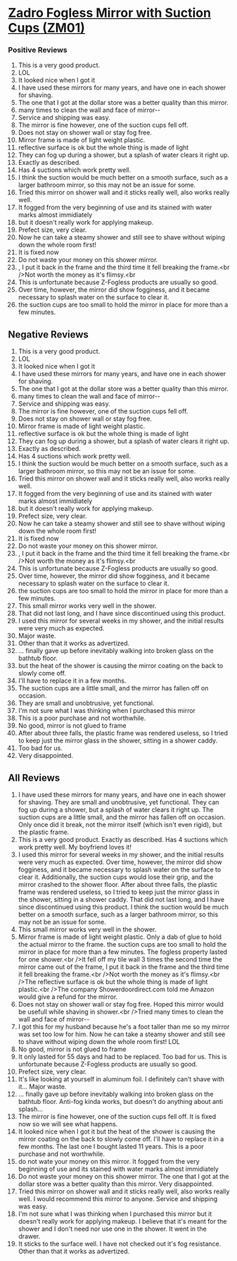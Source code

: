# [Zadro Fogless Mirror with Suction Cups (ZM01)](https://products.checkmycream.com/products/Zadro-Fogless-Mirror-with-Suction-Cups-(ZM01).html)

### Positive Reviews

<ol>
      <li>This is a very good product.</li>
      <li>LOL</li>
      <li>It looked nice when I got it</li>
      <li>I have used these mirrors for many years, and have one in each shower for shaving.</li>
      <li>The one that I got at the dollar store was a better quality than this mirror.</li>
      <li>many times to clean the wall and face of mirror--</li>
      <li>Service and shipping was easy.</li>
      <li>The mirror is fine however, one of the suction cups fell off.  </li>
      <li>Does not stay on shower wall or stay fog free.</li>
      <li>Mirror frame is made of light weight plastic.</li>
      <li>reflective surface is ok but the whole thing is made of light</li>
      <li>They can fog up during a shower, but a splash of water clears it right up.</li>
      <li>Exactly as described.</li>
      <li>Has 4 suctions which work pretty well.</li>
      <li>I think the suction would be much better on a smooth surface, such as a larger bathroom mirror, so this may not be an issue for some.</li>
      <li>Tried this mirror on shower wall and it sticks really well, also works really well.</li>
      <li>It fogged from the very beginning of use and its stained with water marks almost immidiately</li>
      <li>but it doesn&#x27;t really work for applying makeup.  </li>
      <li>Prefect size, very clear.</li>
      <li>Now he can take a steamy shower and still see to shave without wiping down the whole room first!</li>
      <li>It is fixed now</li>
      <li>Do not waste your money on this shower mirror.</li>
      <li>, I put it back in the frame and the third time it fell breaking the frame.&lt;br /&gt;Not worth the money as it&#x27;s flimsy.&lt;br</li>
      <li>This is unfortunate because Z-Fogless products are usually so good.</li>
      <li>Over time, however, the mirror did show fogginess, and it became necessary to splash water on the surface to clear it.</li>
      <li>the suction cups are too small to hold the mirror in place for more than a few minutes.</li>
</ol>


<h2>Negative Reviews</h2>
<ol>
<li> This is a very good product.</li>
<li> LOL</li>
<li> It looked nice when I got it</li>
<li> I have used these mirrors for many years, and have one in each shower for shaving.</li>
<li> The one that I got at the dollar store was a better quality than this mirror.</li>
<li> many times to clean the wall and face of mirror--</li>
<li> Service and shipping was easy.</li>
<li> The mirror is fine however, one of the suction cups fell off.  </li>
<li> Does not stay on shower wall or stay fog free.</li>
<li> Mirror frame is made of light weight plastic.</li>
<li> reflective surface is ok but the whole thing is made of light</li>
<li> They can fog up during a shower, but a splash of water clears it right up.</li>
<li> Exactly as described.</li>
<li> Has 4 suctions which work pretty well.</li>
<li> I think the suction would be much better on a smooth surface, such as a larger bathroom mirror, so this may not be an issue for some.</li>
<li> Tried this mirror on shower wall and it sticks really well, also works really well.</li>
<li> It fogged from the very beginning of use and its stained with water marks almost immidiately</li>
<li> but it doesn&#x27;t really work for applying makeup.  </li>
<li> Prefect size, very clear.</li>
<li> Now he can take a steamy shower and still see to shave without wiping down the whole room first!</li>
<li> It is fixed now</li>
<li> Do not waste your money on this shower mirror.</li>
<li> , I put it back in the frame and the third time it fell breaking the frame.&lt;br /&gt;Not worth the money as it&#x27;s flimsy.&lt;br</li>
<li> This is unfortunate because Z-Fogless products are usually so good.</li>
<li> Over time, however, the mirror did show fogginess, and it became necessary to splash water on the surface to clear it.</li>
<li> the suction cups are too small to hold the mirror in place for more than a few minutes.</li>
<li> This small mirror works very well in the shower.</li>
<li> That did not last long, and I have since discontinued using this product.</li>
<li> I used this mirror for several weeks in my shower, and the initial results were very much as expected.</li>
<li> Major waste.</li>
<li> Other than that it works as advertized.</li>
<li> ... finally gave up before inevitably walking into broken glass on the bathtub floor.  </li>
<li> but the heat of the shower is causing the mirror coating on the back to slowly come off.  </li>
<li> I&#x27;ll have to replace it in a few months.  </li>
<li> The suction cups are a little small, and the mirror has fallen off on occasion.</li>
<li> They are small and unobtrusive, yet functional.</li>
<li> I&#x27;m not sure what I was thinking when I purchased this mirror</li>
<li> This is a poor purchase and not worthwhile.</li>
<li> No good, mirror is not glued to frame</li>
<li> After about three falls, the plastic frame was rendered useless, so I tried to keep just the mirror glass in the shower, sitting in a shower caddy.</li>
<li> Too bad for us.  </li>
<li> Very disappointed.</li>
</ol>

<h2>All Reviews</h2>

<ol>
    <li> I have used these mirrors for many years, and have one in each shower for shaving. They are small and unobtrusive, yet functional. They can fog up during a shower, but a splash of water clears it right up. The suction cups are a little small, and the mirror has fallen off on occasion. Only once did it break, not the mirror itself (which isn&#x27;t even rigid), but the plastic frame.</li>
    <li> This is a very good product. Exactly as described. Has 4 suctions which work pretty well. My boyfriend loves it!</li>
    <li> I used this mirror for several weeks in my shower, and the initial results were very much as expected. Over time, however, the mirror did show fogginess, and it became necessary to splash water on the surface to clear it. Additionally, the suction cups would lose their grip, and the mirror crashed to the shower floor. After about three falls, the plastic frame was rendered useless, so I tried to keep just the mirror glass in the shower, sitting in a shower caddy. That did not last long, and I have since discontinued using this product. I think the suction would be much better on a smooth surface, such as a larger bathroom mirror, so this may not be an issue for some.</li>
    <li> This small mirror works very well in the shower.</li>
    <li> Mirror frame is made of light weight plastic. Only a dab of glue to hold the actual mirror to the frame. the suction cups are too small to hold the mirror in place for more than a few minutes. The fogless property lasted for one shower.&lt;br /&gt;It fell off my tile wall 3 times the second time the mirror came out of the frame, I put it back in the frame and the third time it fell breaking the frame.&lt;br /&gt;Not worth the money as it&#x27;s flimsy.&lt;br /&gt;The reflective surface is ok but the whole thing is made of light plastic.&lt;br /&gt;The company Showerdoordirect.com told me Amazon would give a refund for the mirror.</li>
    <li> Does not stay on shower wall or stay fog free. Hoped this mirror would be usefull while shaving in shower.&lt;br /&gt;Tried many times to clean the wall and face of mirror--</li>
    <li> I got this for my husband because he&#x27;s a foot taller than me so my mirror was set too low for him. Now he can take a steamy shower and still see to shave without wiping down the whole room first! LOL</li>
    <li> No good, mirror is not glued to frame</li>
    <li> It only lasted for 55 days and had to be replaced.  Too bad for us.  This is unfortunate because Z-Fogless products are usually so good.</li>
    <li> Prefect size, very clear.</li>
    <li> It&#x27;s like looking at yourself in aluminum foil. I definitely can&#x27;t shave with it... Major waste.</li>
    <li> ... finally gave up before inevitably walking into broken glass on the bathtub floor.  Anti-fog kinda works, but doesn&#x27;t do anything about anti splash...</li>
    <li> The mirror is fine however, one of the suction cups fell off.  It is fixed now so we will see what happens.</li>
    <li> It looked nice when I got it but the heat of the shower is causing the mirror coating on the back to slowly come off.  I&#x27;ll have to replace it in a few months.  The last one I bought lasted 11 years.  This is a poor purchase and not worthwhile.</li>
    <li> do not wate your money on this mirror. It fogged from the very beginning of use and its stained with water marks almost immidiately</li>
    <li> Do not waste your money on this shower mirror. The one that I got at the dollar store was a better quality than this mirror. Very disappointed.</li>
    <li> Tried this mirror on shower wall and it sticks really well, also works really well. I would recommend this mirror to anyone. Service and shipping was easy.</li>
    <li> I&#x27;m not sure what I was thinking when I purchased this mirror but it doesn&#x27;t really work for applying makeup.  I believe that it&#x27;s meant for the shower and I don&#x27;t need nor use one in the shower.  It went in the drawer.</li>
    <li> It sticks to the surface well.  I have not checked out it&#x27;s fog resistance.  Other than that it works as advertized.</li>
</ol>




